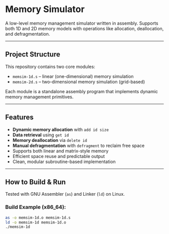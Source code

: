 # Memory Simulator

A low-level memory management simulator written in assembly.
Supports both 1D and 2D memory models with operations like allocation, deallocation, and defragmentation.

---

## Project Structure

This repository contains two core modules:

* `memsim-1d.s` – linear (one-dimensional) memory simulation
* `memsim-2d.s` – two-dimensional memory simulation (grid-based)

Each module is a standalone assembly program that implements dynamic memory management primitives.

---

## Features

* **Dynamic memory allocation** with `add id size`
* **Data retrieval** using `get id`
* **Memory deallocation** via `delete id`
* **Manual defragmentation** with `defragment` to reclaim free space
* Supports both linear and matrix-style memory
* Efficient space reuse and predictable output
* Clean, modular subroutine-based implementation

---

## How to Build & Run

Tested with GNU Assembler (`as`) and Linker (`ld`) on Linux.

### Build Example (x86\_64):

```bash
as -o memsim-1d.o memsim-1d.s
ld -o memsim-1d memsim-1d.o
./memsim-1d
```
